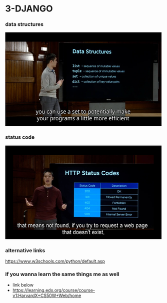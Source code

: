 # 3-DJANGO

### data structures

<img src="https://github.com/dennyzain/Harvard-X-CS50-W/blob/2-PYTHON/assets/data_structures.png" width="500" height="300" alt="data-structures">

### status code

<img src="https://github.com/dennyzain/Harvard-X-CS50-W/blob/3-DJANGO/assets/code_status.jpg" width="500" height="300" alt="code-status">


### alternative links

https://www.w3schools.com/python/default.asp

### if you wanna learn the same things me as well

- link below
- https://learning.edx.org/course/course-v1:HarvardX+CS50W+Web/home
